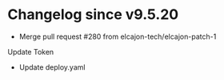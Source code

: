 # Changelog since v9.5.20
- Merge pull request #280 from elcajon-tech/elcajon-patch-1

Update Token 
- Update deploy.yaml 
